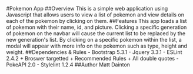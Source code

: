 #Pokemon App
    ##Overview
        This is a simple web application using Javascript that allows users to view a list of pokemon and view details on each of the pokemon by clicking on them.
    ##Features
        This app loads a list of pokemon with their name, id, and picture. Clicking a specific generation of pokemon on the navbar will cause the current list to be replaced by the new generation's list. By clicking on a specific pokemon within the list, a modal will appear with more info on the pokemon such as type, height and weight.
    ##Dependencies & Rules
        - Bootstrap 5.3.1
        - Jquery 3.3.1
        - ESLint 2.4.2
            + Broswer targetted
            + Recommended Rules
            + All double quotes
        - PokeAPI 2.0
        - Stylelint 1.2.4
    ##Author
    Matt Dainton


